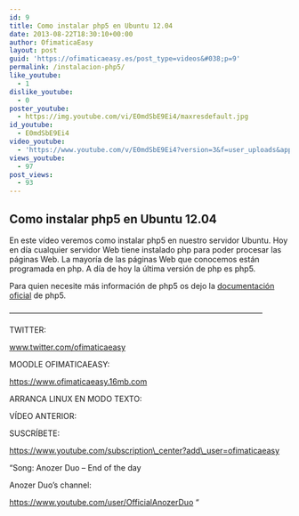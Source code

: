 ```yaml
---
id: 9
title: Como instalar php5 en Ubuntu 12.04
date: 2013-08-22T18:30:10+00:00
author: OfimaticaEasy
layout: post
guid: 'https://ofimaticaeasy.es/post_type=videos&#038;p=9'
permalink: /instalacion-php5/
like_youtube:
  - 1
dislike_youtube:
  - 0
poster_youtube:
  - https://img.youtube.com/vi/E0mdSbE9Ei4/maxresdefault.jpg
id_youtube:
  - E0mdSbE9Ei4
video_youtube:
  - 'https://www.youtube.com/v/E0mdSbE9Ei4?version=3&f=user_uploads&app=youtube_gdata'
views_youtube:
  - 97
post_views:
  - 93
---
```

## Como instalar php5 en Ubuntu 12.04

En este vídeo veremos como instalar php5 en nuestro servidor Ubuntu. Hoy en día cualquier servidor Web tiene instalado php para poder procesar las páginas Web. La mayoría de las páginas Web que conocemos están programada en php. A día de hoy la última versión de php es php5.

Para quien necesite más información de php5 os dejo la <a title="Documentación Oficial php5" href="https://php.net/docs.php" target="_blank">documentación oficial</a> de php5.

&#8212;&#8212;&#8212;&#8212;&#8212;&#8212;&#8212;&#8212;&#8212;&#8212;&#8212;&#8212;&#8212;&#8212;&#8212;&#8212;&#8212;&#8212;&#8212;&#8212;&#8212;&#8212;&#8212;&#8212;&#8212;&#8212;&#8212;&#8212;&#8212;&#8212;&#8212;&#8212;&#8211;

TWITTER:
  
www.twitter.com/ofimaticaeasy

MOODLE OFIMATICAEASY:

https://www.ofimaticaeasy.16mb.com

ARRANCA LINUX EN MODO TEXTO:



VÍDEO ANTERIOR:



SUSCRÍBETE:

https://www.youtube.com/subscription\_center?add\_user=ofimaticaeasy

&#8220;Song: Anozer Duo &#8211; End of the day
  
Anozer Duo&#8217;s channel:
  
https://www.youtube.com/user/OfficialAnozerDuo &#8220;